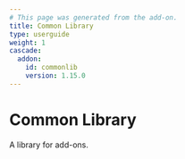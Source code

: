 ```yaml
---
# This page was generated from the add-on.
title: Common Library
type: userguide
weight: 1
cascade:
  addon:
    id: commonlib
    version: 1.15.0
---
```


# Common Library

A library for add-ons.
